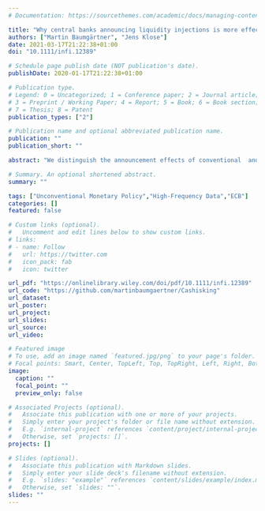 ```yaml
---
# Documentation: https://sourcethemes.com/academic/docs/managing-content/

title: "Why central banks announcing liquidity injections is more effective than forward guidance"
authors: ["Martin Baumgärtner", "Jens Klose"]
date: 2021-03-17T21:22:38+01:00
doi: "10.1111/infi.12389"

# Schedule page publish date (NOT publication's date).
publishDate: 2020-01-17T21:22:38+01:00

# Publication type.
# Legend: 0 = Uncategorized; 1 = Conference paper; 2 = Journal article;
# 3 = Preprint / Working Paper; 4 = Report; 5 = Book; 6 = Book section;
# 7 = Thesis; 8 = Patent
publication_types: ["2"]

# Publication name and optional abbreviated publication name.
publication: ""
publication_short: ""

abstract: "We distinguish the announcement effects of conventional  and  unconventional  monetary  policy measures on macroeconomic variables using a high‐frequency data set that measures the impact of the European Central Bank's monetary policy decisions. For the period 2002 to 2019, we show that conventional and unconventional monetary policy measures  differ  considerably  in  their  impact  on inflation. While conventional measures show the expected response, that is, an interest rate cut increases inflation, unconventional measures appear to generally have no significant influence. However, this does not hold for quantitative easing, which is found to have a similar influence on inflation as the conventional interest rate changes."

# Summary. An optional shortened abstract.
summary: ""

tags: ["Unconventional Monetary Policy","High-Frequency Data","ECB"]
categories: []
featured: false

# Custom links (optional).
#   Uncomment and edit lines below to show custom links.
# links:
# - name: Follow
#   url: https://twitter.com
#   icon_pack: fab
#   icon: twitter

url_pdf: "https://onlinelibrary.wiley.com/doi/pdf/10.1111/infi.12389"
url_code: "https://github.com/martinbaumgaertner/Cashisking"
url_dataset:
url_poster:
url_project:
url_slides:
url_source:
url_video:

# Featured image
# To use, add an image named `featured.jpg/png` to your page's folder. 
# Focal points: Smart, Center, TopLeft, Top, TopRight, Left, Right, BottomLeft, Bottom, BottomRight.
image:
  caption: ""
  focal_point: ""
  preview_only: false

# Associated Projects (optional).
#   Associate this publication with one or more of your projects.
#   Simply enter your project's folder or file name without extension.
#   E.g. `internal-project` references `content/project/internal-project/index.md`.
#   Otherwise, set `projects: []`.
projects: []

# Slides (optional).
#   Associate this publication with Markdown slides.
#   Simply enter your slide deck's filename without extension.
#   E.g. `slides: "example"` references `content/slides/example/index.md`.
#   Otherwise, set `slides: ""`.
slides: ""
---
```

